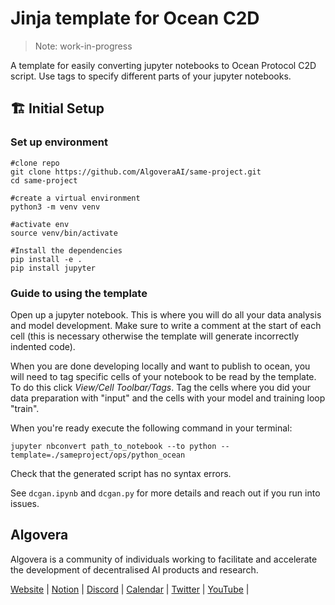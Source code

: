 # Jinja template for Ocean C2D

> Note: work-in-progress

A template for easily converting jupyter notebooks to Ocean Protocol C2D script. Use tags to specify different parts of your jupyter notebooks.

## 🏗 Initial Setup

### Set up environment
```
#clone repo
git clone https://github.com/AlgoveraAI/same-project.git
cd same-project

#create a virtual environment
python3 -m venv venv

#activate env
source venv/bin/activate

#Install the dependencies
pip install -e .
pip install jupyter
```

### Guide to using the template
Open up a jupyter notebook. This is where you will do all your data analysis and model development. Make sure to write a comment at the start of each cell (this is necessary otherwise the template will generate incorrectly indented code).

When you are done developing locally and want to publish to ocean, you will need to tag specific cells of your notebook to be read by the template. To do this click *View/Cell Toolbar/Tags*.
Tag the cells where you did your data preparation with "input" and the cells with your model and training loop "train".

When you're ready execute the following command in your terminal:
```
jupyter nbconvert path_to_notebook --to python --template=./sameproject/ops/python_ocean
```

Check that the generated script has no syntax errors.

See `dcgan.ipynb` and `dcgan.py` for more details and reach out if you run into issues.

## Algovera

Algovera is a community of individuals working to facilitate and accelerate the development of decentralised AI products and research.

[Website](https://www.algovera.ai/) | [Notion](https://algovera.notion.site/) | [Discord](https://discord.gg/e65RuHSDS5) | [Calendar](https://calendar.google.com/calendar/embed?src=c_4qajdfj4imie9cpnkbvkrc7ri4%40group.calendar.google.com) | [Twitter](https://twitter.com/AlgoveraAI) | [YouTube](https://www.youtube.com/channel/UC2A5iUpP6k52ZZmC8LFj1IA) |

